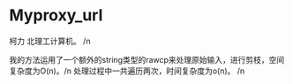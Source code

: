 Myproxy_url
===========
柯力 北理工计算机。 /n

我的方法运用了一个额外的string类型的rawcp来处理原始输入，进行剪枝，空间复杂度为O(n)。/n
处理过程中一共遍历两次，时间复杂度为o(n)。 /n
